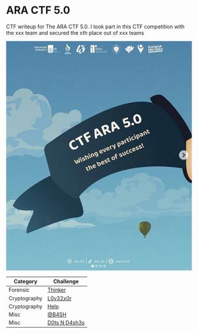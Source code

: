 # ARA CTF 5.0

CTF writeup for The ARA CTF 5.0. I took part in this CTF competition with the xxx team and secured the xth place out of xxx teams

![preview](preview.png)

|   Category   |           Challenge         |
|     ---      |              ---            |
|   Forensic   |  [Thinker](https://github.com/nutm3/ctf-writeups/tree/main/ARA%20CTF%205.0/Thinker/)
| Cryptography |  [L0v32x0r](https://github.com/nutm3/ctf-writeups/tree/main/ARA%20CTF%205.0/L0v32x0r/)
| Cryptography |  [Help](https://github.com/nutm3/ctf-writeups/tree/main/ARA%20CTF%205.0/Help/)
|     Misc     |  [@B4SH](https://github.com/nutm3/ctf-writeups/tree/main/ARA%20CTF%205.0/@B4SH/)
|     Misc     |  [D0ts N D4sh3s](https://github.com/nutm3/ctf-writeups/tree/main/ARA%20CTF%205.0/D0ts%20N%20D4sh3s/)
